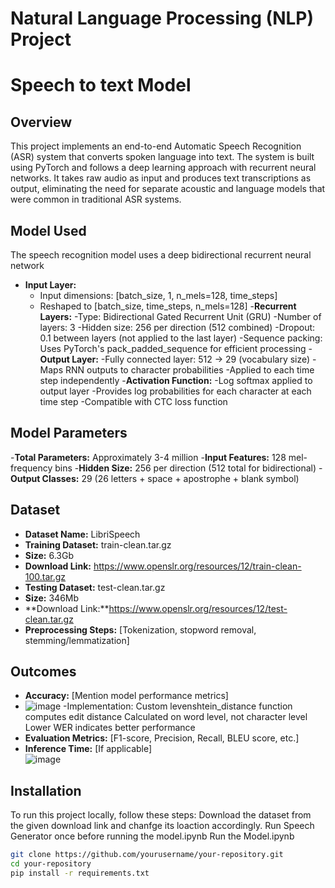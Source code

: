 # Natural Language Processing (NLP) Project 
# Speech to text Model 

## Overview
This project implements an end-to-end Automatic Speech Recognition (ASR) system that converts spoken language into text. The system is built using PyTorch and follows a deep learning approach with recurrent neural networks. It takes raw audio as input and produces text transcriptions as output, eliminating the need for separate acoustic and language models that were common in traditional ASR systems.

## Model Used
The speech recognition model uses a deep bidirectional recurrent neural network 
- **Input Layer:**
  - Input dimensions: [batch_size, 1, n_mels=128, time_steps]
  - Reshaped to [batch_size, time_steps, n_mels=128]
-**Recurrent Layers:**
  -Type: Bidirectional Gated Recurrent Unit (GRU)
  -Number of layers: 3
  -Hidden size: 256 per direction (512 combined)
  -Dropout: 0.1 between layers (not applied to the last layer)
  -Sequence packing: Uses PyTorch's pack_padded_sequence for efficient processing
-**Output Layer:**
  -Fully connected layer: 512 → 29 (vocabulary size)
  -Maps RNN outputs to character probabilities
  -Applied to each time step independently
-**Activation Function:**
  -Log softmax applied to output layer
  -Provides log probabilities for each character at each time step
  -Compatible with CTC loss function

## Model Parameters
-**Total Parameters:** Approximately 3-4 million
-**Input Features:** 128 mel-frequency bins
-**Hidden Size:** 256 per direction (512 total for bidirectional)
-**Output Classes:** 29 (26 letters + space + apostrophe + blank symbol)

## Dataset
- **Dataset Name:** LibriSpeech 
- **Training Dataset:** train-clean.tar.gz
- **Size:** 6.3Gb
- **Download Link:** https://www.openslr.org/resources/12/train-clean-100.tar.gz
- **Testing Dataset:** test-clean.tar.gz
- **Size:** 346Mb
- **Download Link:**https://www.openslr.org/resources/12/test-clean.tar.gz
- **Preprocessing Steps:** [Tokenization, stopword removal, stemming/lemmatization]  

## Outcomes
- **Accuracy:** [Mention model performance metrics]
- ![image](https://github.com/user-attachments/assets/899dc2b6-bf82-4baf-a4eb-879fdb7f5d23)
-Implementation:
  Custom levenshtein_distance function computes edit distance
  Calculated on word level, not character level
  Lower WER indicates better performance
- **Evaluation Metrics:** [F1-score, Precision, Recall, BLEU score, etc.]  
- **Inference Time:** [If applicable]  
![image](https://github.com/user-attachments/assets/8525d27b-0b26-447e-bd13-d71cb65e349c)

## Installation
To run this project locally, follow these steps:
Download the dataset from the given download link and chanfge its loaction accordingly.
Run Speech Generator once before running the model.ipynb
Run the Model.ipynb

```bash
git clone https://github.com/yourusername/your-repository.git
cd your-repository
pip install -r requirements.txt
